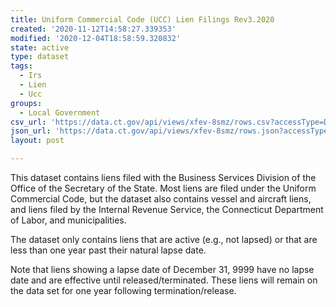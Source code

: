 ```yaml
---
title: Uniform Commercial Code (UCC) Lien Filings Rev3.2020
created: '2020-11-12T14:58:27.339353'
modified: '2020-12-04T18:58:59.320832'
state: active
type: dataset
tags:
  - Irs
  - Lien
  - Ucc
groups:
  - Local Government
csv_url: 'https://data.ct.gov/api/views/xfev-8smz/rows.csv?accessType=DOWNLOAD'
json_url: 'https://data.ct.gov/api/views/xfev-8smz/rows.json?accessType=DOWNLOAD'
layout: post

---
```

This dataset contains liens filed with the Business Services Division of the Office of the Secretary of the State. Most liens are filed under the Uniform Commercial Code, but the dataset also contains vessel and aircraft liens, and liens filed by the Internal Revenue Service, the Connecticut Department of Labor, and municipalities.

The dataset only contains liens that are active (e.g., not lapsed) or that are less than one year past their natural lapse date. 

Note that liens showing a lapse date of December 31, 9999 have no lapse date and are effective until released/terminated.  These liens will remain on the data set for one year following termination/release.
